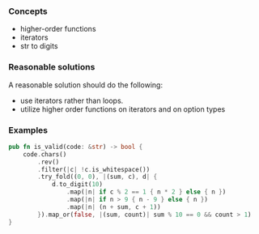 ### Concepts

- higher-order functions
- iterators
- str to digits

### Reasonable solutions

A reasonable solution should do the following:

- use iterators rather than loops.
- utilize higher order functions on iterators and on option types

### Examples

```rust
pub fn is_valid(code: &str) -> bool {
    code.chars()
        .rev()
        .filter(|c| !c.is_whitespace())
        .try_fold((0, 0), |(sum, c), d| {
            d.to_digit(10)
                .map(|n| if c % 2 == 1 { n * 2 } else { n })
                .map(|n| if n > 9 { n - 9 } else { n })
                .map(|n| (n + sum, c + 1))
        }).map_or(false, |(sum, count)| sum % 10 == 0 && count > 1)
}
```
